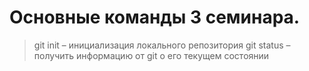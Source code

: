 # Основные команды 3 семинара.
> git init – инициализация локального репозитория
> git status – получить информацию от git о его текущем состоянии